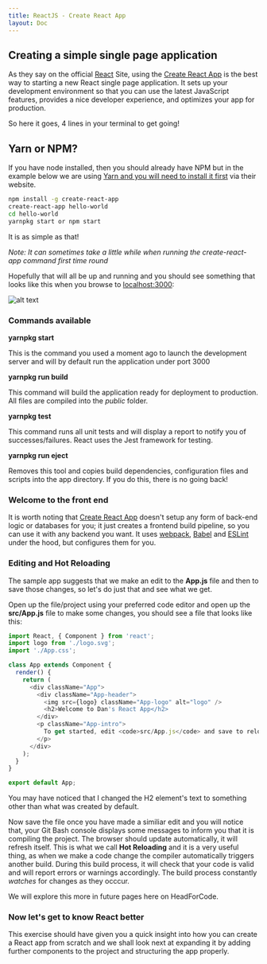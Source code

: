 ```yaml
---
title: ReactJS - Create React App
layout: Doc
---
```


## Creating a simple single page application

As they say on the official [React](https://facebook.github.io/react/docs/installation.html) Site, using the [Create React App](https://github.com/facebookincubator/create-react-app) is the best way to starting a new React single page application. It sets up your development environment so that you can use the latest JavaScript features, provides a nice developer experience, and optimizes your app for production.

So here it goes, 4 lines in your terminal to get going!

## Yarn or NPM?

If you have node installed, then you should already have NPM but in the example below we are using [Yarn and you will need to install it first](https://yarnpkg.com/en/docs/install) via their website.

``` bash
npm install -g create-react-app
create-react-app hello-world
cd hello-world
yarnpkg start or npm start
```

It is as simple as that!

_Note: It can sometimes take a little while when running the create-react-app command first time round_

Hopefully that will all be up and running and you should see something that looks like this when you browse to [localhost:3000](http://localhost:3000):

![alt text](/assets/welcome-to-react.png "Title")

### Commands available

__yarnpkg start__

This is the command you used a moment ago to launch the development server and will by default run the application under port 3000 

__yarnpkg run build__

This command will build the application ready for deployment to production. All files are compiled into the _public_ folder.

__yarnpkg test__

This command runs all unit tests and will display a report to notify you of successes/failures. React uses the Jest framework for testing.

__yarnpkg run eject__

Removes this tool and copies build dependencies, configuration files and scripts into the app directory. If you do this, there is no going back!

### Welcome to the front end

It is worth noting that [Create React App](https://github.com/facebookincubator/create-react-app) doesn't setup any form of back-end logic or databases for you; it just creates a frontend build pipeline, so you can use it with any backend you want. It uses [webpack](https://webpack.js.org/), [Babel](http://babeljs.io/) and [ESLint](http://eslint.org/) under the hood, but configures them for you.

### Editing and Hot Reloading

The sample app suggests that we make an edit to the __App.js__ file and then to save those changes, so let's do just that and see what we get.

Open up the file/project using your preferred code editor and open up the __src/App.js__ file to make some changes, you should see a file that looks like this:

``` JavaScript
import React, { Component } from 'react';
import logo from './logo.svg';
import './App.css';

class App extends Component {
  render() {
    return (
      <div className="App">
        <div className="App-header">
          <img src={logo} className="App-logo" alt="logo" />
          <h2>Welcome to Dan's React App</h2>
        </div>
        <p className="App-intro">
          To get started, edit <code>src/App.js</code> and save to reload.
        </p>
      </div>
    );
  }
}

export default App;
```

You may have noticed that I changed the H2 element's text to something other than what was created by default. 

Now save the file once you have made a similiar edit and you will notice that, your Git Bash console displays some messages to inform you that it is compiling the project. The browser should update automatically, it will refresh itself. This is what we call __Hot Reloading__ and it is a very useful thing, as when we make a code change the compiler automatically triggers another build. During this build process, it will check that your code is valid and will report errors or warnings accordingly. The build process constantly _watches_ for changes as they occcur.

We will explore this more in future pages here on HeadForCode.

### Now let's get to know React better

This exercise should have given you a quick insight into how you can create a React app from scratch and we shall look next at expanding it by adding further components to the project and structuring the app properly.